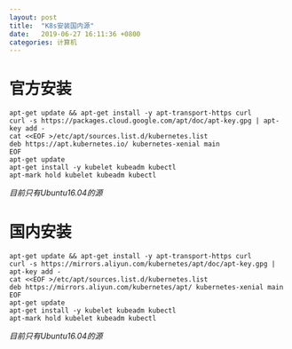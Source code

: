 ```yaml
---
layout: post
title:  "K8s安装国内源"
date:   2019-06-27 16:11:36 +0800
categories: 计算机
---
```


# 官方安装

    apt-get update && apt-get install -y apt-transport-https curl
    curl -s https://packages.cloud.google.com/apt/doc/apt-key.gpg | apt-key add -
    cat <<EOF >/etc/apt/sources.list.d/kubernetes.list
    deb https://apt.kubernetes.io/ kubernetes-xenial main
    EOF
    apt-get update
    apt-get install -y kubelet kubeadm kubectl
    apt-mark hold kubelet kubeadm kubectl

*目前只有Ubuntu16.04的源*

# 国内安装

    apt-get update && apt-get install -y apt-transport-https curl
    curl -s https://mirrors.aliyun.com/kubernetes/apt/doc/apt-key.gpg | apt-key add - 
    cat <<EOF >/etc/apt/sources.list.d/kubernetes.list
    deb https://mirrors.aliyun.com/kubernetes/apt/ kubernetes-xenial main
    EOF 
    apt-get update
    apt-get install -y kubelet kubeadm kubectl
    apt-mark hold kubelet kubeadm kubectl

*目前只有Ubuntu16.04的源*    